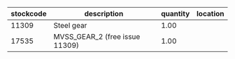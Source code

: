 |stockcode|description|quantity|location|
|---------|-----------|--------|--------|
|11309|Steel gear|1.00||
|17535|MVSS_GEAR_2   (free issue 11309)|1.00||
